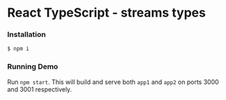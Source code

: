 # React TypeScript - streams types


### Installation

```bash
$ npm i
```

### Running Demo

Run `npm start`. This will build and serve both `app1` and `app2` on ports 3000 and 3001 respectively.
